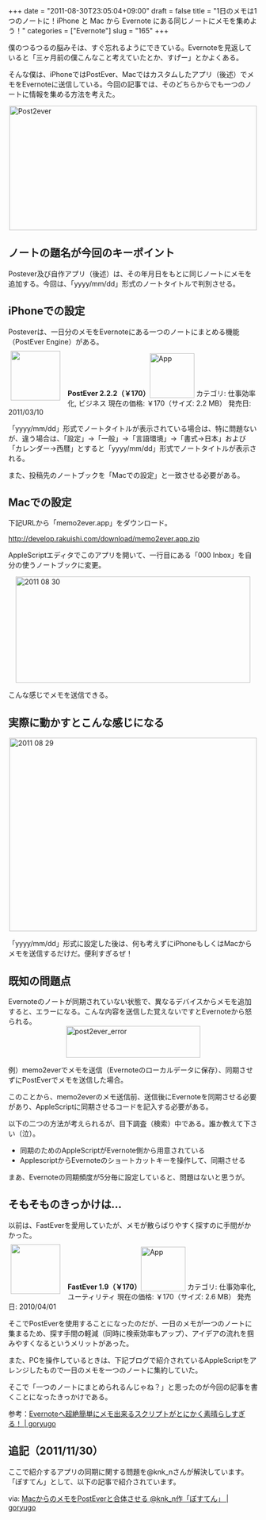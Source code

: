 +++
date = "2011-08-30T23:05:04+09:00"
draft = false
title = "1日のメモは1つのノートに！iPhone と Mac から Evernote にある同じノートにメモを集めよう！"
categories = ["Evernote"]
slug = "165"
+++

僕のつるつるの脳みそは、すぐ忘れるようにできている。Evernoteを見返していると「三ヶ月前の僕こんなこと考えていたとか、すげー」とかよくある。

そんな僕は、iPhoneではPostEver、Macではカスタムしたアプリ（後述）でメモをEvernoteに送信している。今回の記事では、そのどちらからでも一つのノートに情報を集める方法を考えた。

<img style="display:block; margin-left:auto; margin-right:auto;" src="/images/2011/09/post2ever.png" alt="Post2ever" title="post2ever.png" border="0" width="500" height="251">

<h2>ノートの題名が今回のキーポイント</h2>
Postever及び自作アプリ（後述）は、その年月日をもとに同じノートにメモを追加する。今回は、「yyyy/mm/dd」形式のノートタイトルで判別させる。
<h2>iPhoneでの設定</h2>
Posteverは、一日分のメモをEvernoteにある一つのノートにまとめる機能（PostEver Engine）がある。

<a href="https://itunes.apple.com/jp/app/id422023962?mt=8&uo=4&at=11l3RT" target="_blank" rel="nofollow"><img width="100" class="alignleft" align="left" src="http://a1.mzstatic.com/us/r1000/070/Purple/b3/7a/ec/mzl.hvxudaba.100x100-75.png" style="margin: -5px 15px 1px 5px;"></a><strong> PostEver 2.2.2（￥170）</strong><a href="https://itunes.apple.com/jp/app/id422023962?mt=8&uo=4&at=11l3RT" target="_blank" rel="nofollow"><img src="/images/2012/12/viewinitunes_jp.png" style="vertical-align:bottom;" width="90" alt="App"></a>
カテゴリ: 仕事効率化, ビジネス
現在の価格: ￥170（サイズ: 2.2 MB）
発売日: 2011/03/10<br style="clear: both;">

「yyyy/mm/dd」形式でノートタイトルが表示されている場合は、特に問題ないが、違う場合は、「設定」→「一般」→「言語環境」→「書式→日本」および「カレンダー→西暦」とすると「yyyy/mm/dd」形式でノートタイトルが表示される。

また、投稿先のノートブックを「Macでの設定」と一致させる必要がある。
<h2>Macでの設定</h2>
下記URLから「memo2ever.app」をダウンロード。

<a href="http://develop.rakuishi.com/download/memo2ever.app.zip" target="_blank">http://develop.rakuishi.com/download/memo2ever.app.zip</a>

AppleScriptエディタでこのアプリを開いて、一行目にある「000 Inbox」を自分の使うノートブックに変更。

<img style="display:block; margin-left:auto; margin-right:auto;" src="/images/2011/09/2011_08_30.jpg" alt="2011 08 30" title="2011_08_30.jpg" border="0" width="474" height="214">

こんな感じでメモを送信できる。
<h2>実際に動かすとこんな感じになる</h2>
<img style="display:block; margin-left:auto; margin-right:auto;" src="/images/2011/09/2011_08_29.jpg" alt="2011 08 29" title="2011_08_29.jpg" border="0" width="500" height="390">

「yyyy/mm/dd」形式に設定した後は、何も考えずにiPhoneもしくはMacからメモを送信するだけだ。便利すぎるぜ！
<h2>既知の問題点</h2>
Evernoteのノートが同期されていない状態で、異なるデバイスからメモを追加すると、エラーになる。こんな内容を送信した覚えないですとEvernoteから怒られる。

<img style="display:block; margin-left:auto; margin-right:auto;" src="/images/2011/09/post2ever_error.jpg" alt="post2ever_error" title="post2ever_error.jpg" border="0" width="271" height="64">

例）memo2everでメモを送信（Evernoteのローカルデータに保存）、同期させずにPostEverでメモを送信した場合。

このことから、memo2everのメモ送信前、送信後にEvernoteを同期させる必要があり、AppleScriptに同期させるコードを記入する必要がある。

以下の二つの方法が考えられるが、目下調査（検索）中である。誰か教えて下さい（泣）。
<ul>
	<li>同期のためのAppleScriptがEvernote側から用意されている</li>
	<li>ApplescriptからEvernoteのショートカットキーを操作して、同期させる</li>
</ul>
まあ、Evernoteの同期頻度が5分毎に設定していると、問題はないと思うが。
<h2>そもそものきっかけは…</h2>
以前は、FastEverを愛用していたが、メモが散らばりやすく探すのに手間がかかった。

<a href="https://itunes.apple.com/jp/app/id364580273?mt=8&uo=4&at=11l3RT" target="_blank" rel="nofollow"><img width="100" class="alignleft" align="left" src="http://a2.mzstatic.com/us/r1000/109/Purple/d5/30/30/mzl.efyvlpba.100x100-75.png" style="margin: -5px 15px 1px 5px;"></a><strong> FastEver 1.9（￥170）</strong><a href="https://itunes.apple.com/jp/app/id364580273?mt=8&uo=4&at=11l3RT" target="_blank" rel="nofollow"><img src="/images/2012/12/viewinitunes_jp.png" style="vertical-align:bottom;" width="90" alt="App"></a>
カテゴリ: 仕事効率化, ユーティリティ
現在の価格: ￥170（サイズ: 2.6 MB）
発売日: 2010/04/01<br style="clear: both;">

そこでPostEverを使用することになったのだが、一日のメモが一つのノートに集まるため、探す手間の軽減（同時に検索効率もアップ）、アイデアの流れを掴みやすくなるというメリットがあった。

また、PCを操作しているときは、下記ブログで紹介されているAppleScriptをアレンジしたもので一日のメモを一つのノートに集約していた。

そこで「一つのノートにまとめられるんじゃね？」と思ったのが今回の記事を書くことになったきっかけである。

参考：<a href="http://goryugo.com/20110309/endiary/" target="_blank" class="">Evernoteへ超絶簡単にメモ出来るスクリプトがとにかく素晴らしすぎる！ | goryugo</a>

<h2>追記（2011/11/30）</h2>

ここで紹介するアプリの同期に関する問題を@knk_nさんが解決しています。「ぽすてん」として、以下の記事で紹介されています。

via: <a href="http://goryugo.com/20111130/knk_n_evernote/" target="_blank">MacからのメモをPostEverと合体させる @knk_n作「ぽすてん」 | goryugo</a>
